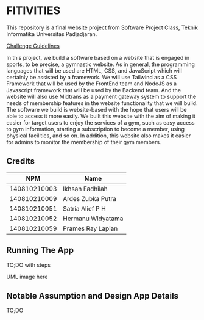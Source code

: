 # FITIVITIES

This repository is a final website project from Software Project Class, Teknik Informatika Universitas Padjadjaran. 

[Challenge Guidelines](challenge-guideline.md)

In this project, we build a software based on a website that is engaged in sports, to be precise, a gymnastic website. As in general, the programming languages that will be used are HTML, CSS, and JavaScript which will certainly be assisted by a framework. We will use Tailwind as a CSS Framework that will be used by the FrontEnd team and NodeJS as a Javascript framework that will be used by the Backend team. And the website will also use Midtrans as a payment gateway system to support the needs of membership features in the website functionality that we will build. The software we build is website-based with the hope that users will be able to access it more easily. We built this website with the aim of making it easier for target users to enjoy the services of a gym, such as easy access to gym information, starting a subscription to become a member, using physical facilities, and so on. In addition, this website also makes it easier for admins to monitor the membership of their gym members.

## Credits
| NPM           | Name               |
| ------------- |--------------------|
| 140810210003  | Ikhsan Fadhilah    |
| 140810210009  | Ardes Zubka Putra  |
| 140810210051  | Satria Alief P H   |
| 140810210052  | Hermanu Widyatama  |
| 140810210059  | Prames Ray Lapian  |


## Running The App

TO;DO with steps

UML image here

## Notable Assumption and Design App Details

TO;DO
